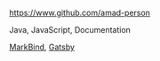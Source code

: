 
<!-- Give link to your github home page -->
<span id="github">https://www.github.com/amad-person</span>

<!-- Give up to 3 expertise areas that you claim credit for -->
<span id="areas">Java, JavaScript, Documentation</span>

<!-- Give your internal and external projects related to the module -->
<span id="projects">[MarkBind](https://github.com/MarkBind/markbind), [Gatsby](https://github.com/gatsbyjs/gatsby)</span>
